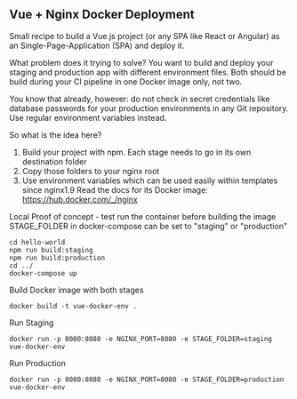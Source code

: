 ## Vue + Nginx Docker Deployment
Small recipe to build a Vue.js project (or any SPA like React or Angular) as an Single-Page-Application (SPA) and deploy it. 

What problem does it trying to solve? You want to build and deploy your staging and production app with different environment files. Both should be build during your CI pipeline in one Docker image only, not two.

You know that already, however: do not check in secret credentials like database passwords for your production environments in any Git repository. Use regular environment variables instead.

So what is the idea here? 
1. Build your project with npm. Each stage needs to go in its own destination folder
2. Copy those folders to your nginx root
3. Use environment variables which can be used easily within templates since nginx1.9 Read the docs for its Docker image: https://hub.docker.com/_/nginx


Local Proof of concept - test run the container before building the image
STAGE_FOLDER in docker-compose can be set to "staging" or "production"
```
cd hello-world
npm run build:staging
npm run build:production
cd ../
docker-compose up
```


Build Docker image with both stages
```
docker build -t vue-docker-env .
```

Run Staging
```
docker run -p 8080:8080 -e NGINX_PORT=8080 -e STAGE_FOLDER=staging vue-docker-env 
```

Run Production
```
docker run -p 8080:8080 -e NGINX_PORT=8080 -e STAGE_FOLDER=production vue-docker-env 
```
